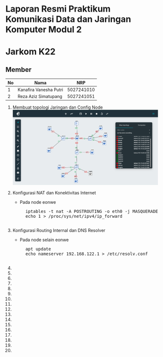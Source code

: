 # Laporan Resmi Praktikum Komunikasi Data dan Jaringan Komputer Modul 2

# Jarkom K22

## Member

| No  | Nama                   | NRP        |
| --- | ---------------------- | ---------- |
| 1   | Kanafira Vanesha Putri | 5027241010 |
| 2   | Reza Aziz Simatupang   | 5027241051 |

1. Membuat topologi Jaringan dan Config Node
    ![alt text](assets/soal_1.png) 
2. Konfigurasi NAT dan Konektivitas Internet
    * Pada node eonwe
    <pre>
        iptables -t nat -A POSTROUTING -o eth0 -j MASQUERADE -s 192.222.0.0/16
        echo 1 > /proc/sys/net/ipv4/ip_forward
    </pre>

3. Konfigurasi Routing Internal dan DNS Resolver
    * Pada node selain eonwe
    <pre>
        apt update
        echo nameserver 192.168.122.1 > /etc/resolv.conf
    </pre>
4. 
5. 
6. 
7. 
8. 
9. 
10. 
11. 
12. 
13. 
14. 
15. 
16. 
17. 
18. 
19. 
20. 